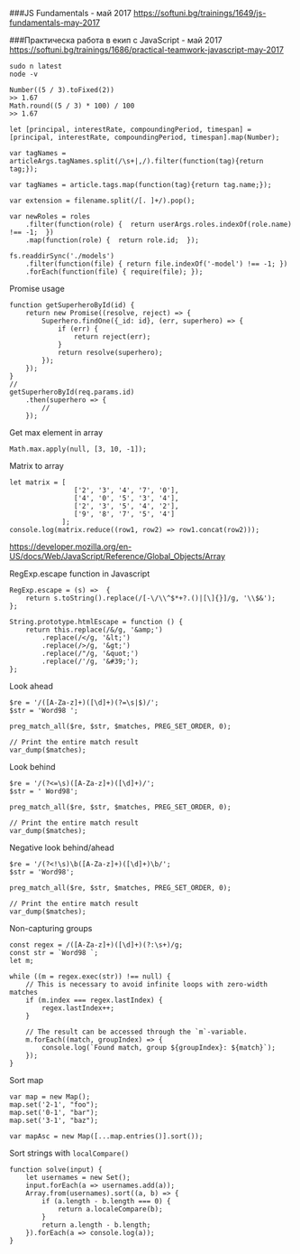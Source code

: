 ###JS Fundamentals - май 2017
https://softuni.bg/trainings/1649/js-fundamentals-may-2017

###Практическа работа в екип с JavaScript - май 2017
https://softuni.bg/trainings/1686/practical-teamwork-javascript-may-2017

```
sudo n latest
node -v
```

```
Number((5 / 3).toFixed(2))
>> 1.67
Math.round((5 / 3) * 100) / 100
>> 1.67
```

```
let [principal, interestRate, compoundingPeriod, timespan] = [principal, interestRate, compoundingPeriod, timespan].map(Number);

var tagNames = articleArgs.tagNames.split(/\s+|,/).filter(function(tag){return tag;});

var tagNames = article.tags.map(function(tag){return tag.name;});

var extension = filename.split(/[. ]+/).pop();

var newRoles = roles
    .filter(function(role) {  return userArgs.roles.indexOf(role.name) !== -1;  })
    .map(function(role) {  return role.id;  });

fs.readdirSync('./models')
	.filter(function(file) { return file.indexOf('-model') !== -1; })
	.forEach(function(file) { require(file); });

```

Promise usage
```
function getSuperheroById(id) {
    return new Promise((resolve, reject) => {
        Superhero.findOne({_id: id}, (err, superhero) => {
            if (err) {
                return reject(err);
            }
            return resolve(superhero);
        });
    });
}
//
getSuperheroById(req.params.id)
    .then(superhero => {
        //
    });
```

Get max element in array

`Math.max.apply(null, [3, 10, -1]);`

Matrix to array

```
let matrix = [
                ['2', '3', '4', '7', '0'],
                ['4', '0', '5', '3', '4'],
                ['2', '3', '5', '4', '2'],
                ['9', '8', '7', '5', '4']   
             ];
console.log(matrix.reduce((row1, row2) => row1.concat(row2)));
```

https://developer.mozilla.org/en-US/docs/Web/JavaScript/Reference/Global_Objects/Array

RegExp.escape function in Javascript

```
RegExp.escape = (s) =>  {
    return s.toString().replace(/[-\/\\^$*+?.()|[\]{}]/g, '\\$&');
};

String.prototype.htmlEscape = function () {
    return this.replace(/&/g, '&amp;')
        .replace(/</g, '&lt;')
        .replace(/>/g, '&gt;')
        .replace(/"/g, '&quot;')
        .replace(/'/g, '&#39;');
};
```

Look ahead

```
$re = '/([A-Za-z]+)([\d]+)(?=\s|$)/';
$str = 'Word98 ';

preg_match_all($re, $str, $matches, PREG_SET_ORDER, 0);

// Print the entire match result
var_dump($matches);
```

Look behind

```
$re = '/(?<=\s)([A-Za-z]+)([\d]+)/';
$str = ' Word98';

preg_match_all($re, $str, $matches, PREG_SET_ORDER, 0);

// Print the entire match result
var_dump($matches);
```

Negative look behind/ahead

```
$re = '/(?<!\s)\b([A-Za-z]+)([\d]+)\b/';
$str = 'Word98';

preg_match_all($re, $str, $matches, PREG_SET_ORDER, 0);

// Print the entire match result
var_dump($matches);
```

Non-capturing groups

```
const regex = /([A-Za-z]+)([\d]+)(?:\s+)/g;
const str = `Word98 `;
let m;

while ((m = regex.exec(str)) !== null) {
    // This is necessary to avoid infinite loops with zero-width matches
    if (m.index === regex.lastIndex) {
        regex.lastIndex++;
    }
    
    // The result can be accessed through the `m`-variable.
    m.forEach((match, groupIndex) => {
        console.log(`Found match, group ${groupIndex}: ${match}`);
    });
}
```

Sort map

```
var map = new Map();
map.set('2-1', "foo");
map.set('0-1', "bar");
map.set('3-1', "baz");

var mapAsc = new Map([...map.entries()].sort());
```

Sort strings with `localCompare()`

```
function solve(input) {
    let usernames = new Set();
    input.forEach(a => usernames.add(a));
    Array.from(usernames).sort((a, b) => {
        if (a.length - b.length === 0) {
            return a.localeCompare(b);
        }
        return a.length - b.length;
    }).forEach(a => console.log(a));
}
```


